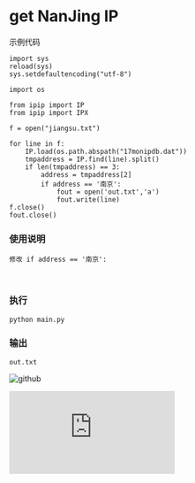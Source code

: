 # get NanJing IP

示例代码

	import sys
	reload(sys)
	sys.setdefaultencoding("utf-8")

	import os

	from ipip import IP
	from ipip import IPX

	f = open("jiangsu.txt")

	for line in f:	
		IP.load(os.path.abspath("17monipdb.dat"))
		tmpaddress = IP.find(line).split()
		if len(tmpaddress) == 3:
			address = tmpaddress[2]
			if address == '南京':
				fout = open('out.txt','a') 
				fout.write(line)
	f.close()
	fout.close()


### 使用说明
       
	修改 if address == '南京': 
       
### 执行

	python main.py 
### 输出 

	out.txt 

![github](https://github.com/0neday/) 

![全球 IPv4 地址归属地数据库](http://www.ipip.net/download.html) 
